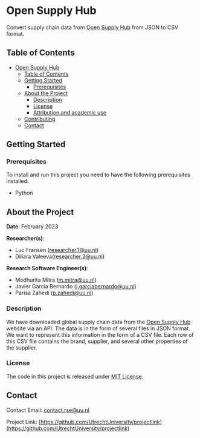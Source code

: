 # Open Supply Hub

<!-- Include Github badges here (optional) -->
<!-- e.g. Github Actions workflow status -->

Convert supply chain data from [Open Supply Hub](https://opensupplyhub.org) from JSON to CSV format. 

<!-- TABLE OF CONTENTS -->
## Table of Contents

- [Open Supply Hub](#project-title)
  - [Table of Contents](#table-of-contents)
  - [Getting Started](#getting-started)
    - [Prerequisites](#prerequisites)
  - [About the Project](#about-the-project)
    - [Description](#description)  
    - [License](#license)
    - [Attribution and academic use](#attribution-and-academic-use)
  - [Contributing](#contributing)
  - [Contact](#contact)

<!-- GETTING STARTED -->
## Getting Started

### Prerequisites

To install and run this project you need to have the following prerequisites installed.

- Python

<!-- ABOUT THE PROJECT -->
## About the Project

**Date**: February 2023

**Researcher(s)**:

- Luc Fransen  (researcher.1@uu.nl)
- Diliara Valeeva(researcher.2@uu.nl)

**Research Software Engineer(s)**:

- Modhurita Mitra (m.mitra@uu.nl)
- Javier Garcia Bernardo (j.garciabernardo@uu.nl)
- Parisa Zahedi (p.zahedi@uu.nl)


<!-- A more elaborate description about the project/software (compared to the top of this page) can be included here-->
### Description

We have downloaded global supply chain data from the [Open Supply Hub](https://opensupplyhub.org) website via an API. The data is in the form of several files in JSON format. We want to represent this information in the form of a CSV file. Each row of this CSV file contains the brand, supplier, and several other properties of the supplier.

<!-- Do not forget to also include the license in a separate file(LICENSE[.txt/.md]) and link it properly. -->
### License

The code in this project is released under [MIT License](/LICENSE).

<!-- CONTACT -->
## Contact

Contact Email: contact.rse@uu.nl

Project Link: [https://github.com/UtrechtUniversity/projectlink](https://github.com/UtrechtUniversity/projectlink)
